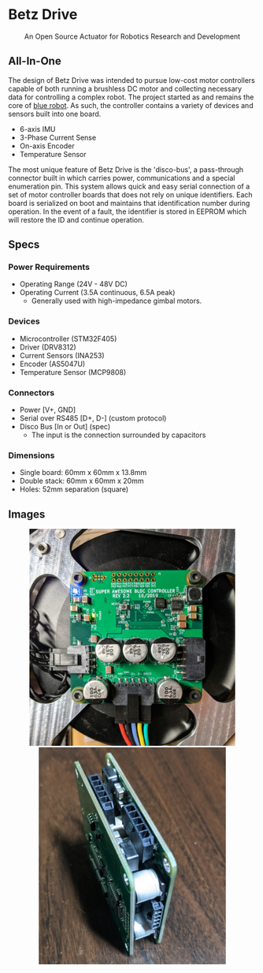 # Betz Drive
  
<p align="center">
  An Open Source Actuator for Robotics Research and Development
</p>

## All-In-One

The design of Betz Drive was intended to pursue low-cost motor controllers capable of both running a brushless DC motor and collecting necessary data for controlling a complex robot. The project started as and remains the core of [blue robot](https://www.berkeleyopenarms.org/). As such, the controller contains a variety of devices and sensors built into one board.

* 6-axis IMU
* 3-Phase Current Sense
* On-axis Encoder
* Temperature Sensor

The most unique feature of Betz Drive is the 'disco-bus', a pass-through connector built in which carries power, communications and a special enumeration pin. This system allows quick and easy serial connection of a set of motor controller boards that does not rely on unique identifiers. Each board is serialized on boot and maintains that identification number during operation. In the event of a fault, the identifier is stored in EEPROM which will restore the ID and continue operation.

## Specs

### Power Requirements
* Operating Range (24V - 48V DC)
* Operating Current (3.5A continuous, 6.5A peak)
  * Generally used with high-impedance gimbal motors.
  
### Devices
* Microcontroller (STM32F405)
* Driver (DRV8312)
* Current Sensors (INA253)
* Encoder (AS5047U)
* Temperature Sensor (MCP9808)

### Connectors
* Power [V+, GND]
* Serial over RS485 [D+, D-] (custom protocol)
* Disco Bus [In or Out] (spec)
  * The input is the connection surrounded by capacitors
  
### Dimensions
* Single board: 60mm x 60mm x 13.8mm
* Double stack: 60mm x 60mm x 20mm
* Holes: 52mm separation (square)

## Images

<p align="center">
  <img width="418" height="440" src="images/board_on_motor.jpg"/>
  <img width="380" height="440" src="images/sandwich.jpg"/>
</p>
